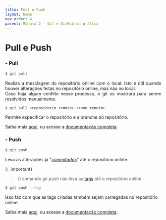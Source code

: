 ```yaml
---
title: Pull e Push
layout: home
nav_order: 4
parent: Módulo 2 - Git e GitHub na prática
---
```


<h1>Pull e Push</h1>

<h3 id = "pull">- Pull</h3>

``` bash
$ git pull
```
<p align = "justify">
Realiza a mesclagem do repositório online com o local. Isto é útil quando houver alterações feitas no repositório online, mas não no local.<br>
Caso haja algum conflito nesse processo, o git os mostrará para serem resolvidos manualmente.
</p>

``` bash
$ git pull <repositorio_remoto> <ramo_remoto>
```
<p align = "justify">
Permite especificar o repositório e a branche do repositório.
</p>

<p align = "justify">
Saiba mais <a href = "https://docs.github.com/pt/pull-requests/collaborating-with-pull-requests/proposing-changes-to-your-work-with-pull-requests/creating-a-pull-request">aqui</a>, ou acesse a <a href = "https://git-scm.com/docs/git-pull/pt_BR">documentação completa</a>.
</p>


<h3 id = "push">- Push</h3>

```bash
$ git push
```

<p align = "justify">
Leva as alterações já "<a href = "https://wmpjrufg.github.io/GIT0001/002-2.html#commit
"><i>commitadas</i></a>" até o repositório online.<br>

{: .important}
>O comando <i>git push</i> não leva as <a href="https://wmpjrufg.github.io/GIT0001/002-2.html#tag">tags</a> até o repositório online.

```bash
$ git push --tag
```
Isso faz com que as tags criadas também sejam carregadas no repositório online.

Saiba mais <a href = "https://docs.github.com/pt/get-started/using-git/pushing-commits-to-a-remote-repository">aqui</a>, ou acesse a <a href = "https://git-scm.com/docs/git-push/pt_BR">documentação completa</a>.
</p>
